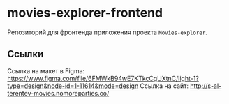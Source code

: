 
# movies-explorer-frontend
Репозиторий для фронтенда приложения проекта `Movies-explorer`.
  
## Ссылки

Ссылка на макет в Figma: https://www.figma.com/file/6FMWkB94wE7KTkcCgUXtnC/light-1?type=design&node-id=1-11614&mode=design
Ссылка на сайт: http://s-al-terentev-movies.nomoreparties.co/


